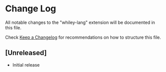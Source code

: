 # Change Log

All notable changes to the "whiley-lang" extension will be documented in this file.

Check [Keep a Changelog](http://keepachangelog.com/) for recommendations on how to structure this file.

## [Unreleased]

- Initial release